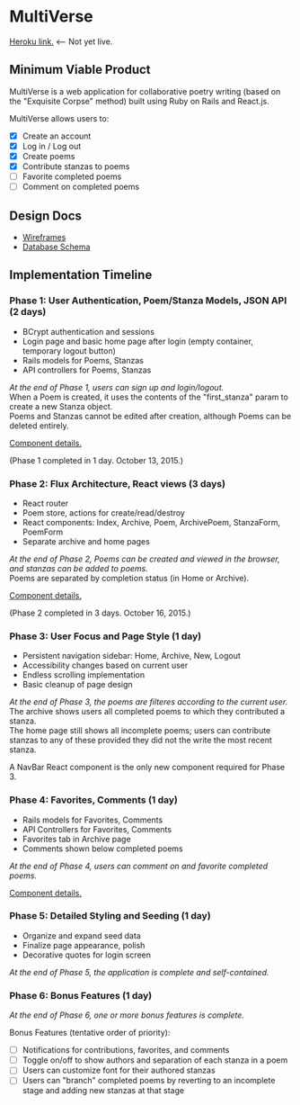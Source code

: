 # MultiVerse

[Heroku link.](http://multi-verse.herokuapp.com) <-- Not yet live.

## Minimum Viable Product

MultiVerse is a web application for collaborative poetry writing (based on the
  "Exquisite Corpse" method) built using
Ruby on Rails and React.js.

MultiVerse allows users to:

- [x] Create an account
- [x] Log in / Log out
- [x] Create poems
- [x] Contribute stanzas to poems
- [ ] Favorite completed poems
- [ ] Comment on completed poems

## Design Docs

* [Wireframes](./docs/views.md)
* [Database Schema](./docs/schema.md)

## Implementation Timeline

### Phase 1: User Authentication, Poem/Stanza Models, JSON API (2 days)
* BCrypt authentication and sessions
* Login page and basic home page after login (empty container, temporary logout
  button)
* Rails models for Poems, Stanzas
* API controllers for Poems, Stanzas

*At the end of Phase 1, users can sign up and login/logout.*   
When a Poem is created, it uses the contents of the "first_stanza" param to
create a new Stanza object.  
Poems and Stanzas cannot be edited after creation, although Poems can be deleted
entirely.  

[Component details.](./docs/phases/phase1.md)

(Phase 1 completed in 1 day. October 13, 2015.)

### Phase 2: Flux Architecture, React views (3 days)
* React router
* Poem store, actions for create/read/destroy
* React components: Index, Archive, Poem, ArchivePoem, StanzaForm, PoemForm
* Separate archive and home pages

*At the end of Phase 2, Poems can be created and viewed in the
browser, and stanzas can be added to poems.*  
Poems are separated by completion status (in Home or Archive).

[Component details.](./docs/phases/phase2.md)

(Phase 2 completed in 3 days. October 16, 2015.)

### Phase 3: User Focus and Page Style (1 day)
* Persistent navigation sidebar: Home, Archive, New, Logout
* Accessibility changes based on current user
* Endless scrolling implementation
* Basic cleanup of page design

*At the end of Phase 3, the poems are filteres according to the current user.*  
The archive shows users all completed poems to which they contributed a stanza.  
The home page still shows all incomplete poems; users can contribute stanzas to any of these provided they did not the write the most recent stanza.  

A NavBar React component is the only new component required for Phase 3.

### Phase 4: Favorites, Comments (1 day)
* Rails models for Favorites, Comments
* API Controllers for Favorites, Comments
* Favorites tab in Archive page
* Comments shown below completed poems

*At the end of Phase 4, users can comment on and favorite completed poems.*

[Component details.](./docs/phases/phase4.md)

### Phase 5: Detailed Styling and Seeding (1 day)
* Organize and expand seed data
* Finalize page appearance, polish
* Decorative quotes for login screen

*At the end of Phase 5, the application is complete and self-contained.*

### Phase 6: Bonus Features (1 day)
*At the end of Phase 6, one or more bonus features is complete.*

Bonus Features (tentative order of priority):  
- [ ] Notifications for contributions, favorites, and comments
- [ ] Toggle on/off to show authors and separation of each stanza in a poem
- [ ] Users can customize font for their authored stanzas
- [ ] Users can "branch" completed poems by reverting to an incomplete stage and
 adding new stanzas at that stage
